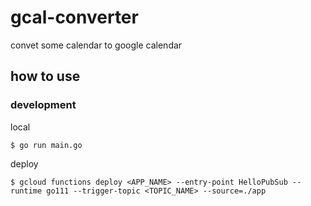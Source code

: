 # gcal-converter

convet some calendar to google calendar

## how to use

### development

local

```
$ go run main.go
```

deploy

```
$ gcloud functions deploy <APP_NAME> --entry-point HelloPubSub --runtime go111 --trigger-topic <TOPIC_NAME> --source=./app
```

